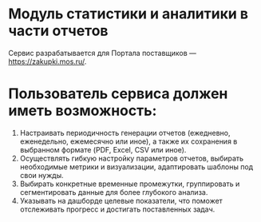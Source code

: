 # Модуль статистики и аналитики в части отчетов
Сервис разрабатывается для Портала поставщиков — https://zakupki.mos.ru/.  

# Пользователь сервиса должен иметь возможность:
1.	Настраивать периодичность генерации отчетов (ежедневно, еженедельно, ежемесячно или иное), а также их сохранения в выбранном формате (PDF, Excel, CSV или иное).
2.	Осуществлять гибкую настройку параметров отчетов, выбирать необходимые метрики и визуализации, адаптировать шаблоны под свои нужды.
3.	Выбирать конкретные временные промежутки, группировать и сегментировать данные для более глубокого анализа.
4.	Указывать на дашборде целевые показатели, что поможет отслеживать прогресс и достигать поставленных задач.
